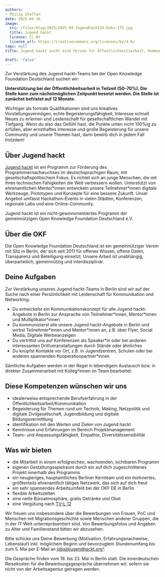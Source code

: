 ```yaml
---
authors:
- Philip Steffan
date: 2025-04-16
image:
  src: /files/blog/2025/2025-04-Jugendhackt24-Doku-175.jpg
  title: Jugend hackt
  license: CC-BY
  license_url: https://creativecommons.org/licenses/by/4.0/
tags: null
title: Jugend hackt sucht eine Person für Öffentlichkeitsarbeit, Kommunikation und Networking (50-70%)

draft: 'false'
---
```


Zur Verstärkung des Jugend hackt-Teams bei der Open Knowledge Foundation Deutschland suchen wir:

**Unterstützung bei der Öffentlichkeitsarbeit in Teilzeit (50–70%). Die Stelle kann zum nächstmöglichen Zeitpunkt besetzt werden. Die Stelle ist zunächst befristet auf 12 Monate.**

Wichtiger als formale Qualifikationen sind uns kreatives Vorstellungsvermögen, echte Begeisterungsfähigkeit, Interesse schnell Neues zu erlernen und Leidenschaft für gesellschaftlichen Wandel mit Tiefgang. Wenn du also das Gefühl hast, die Punkte unten nicht 100%ig zu erfüllen, aber ernsthaftes Interesse und große Begeisterung für unsere Community und unsere Themen hast, dann bewirb dich in jedem Fall trotzdem!

## Über Jugend hackt

[Jugend hackt](https://jugendhackt.org/) ist ein Programm zur Förderung des Programmiernachwuchses im deutschsprachigen Raum, mit gesellschaftspolitischem Fokus. Es richtet sich an junge Menschen, die mit ihren technischen Fähigkeiten die Welt verbessern wollen. Unterstützt von ehrenamtlichen Mentor\*innen entwickeln unsere Teilnehmer\*innen digitale Werkzeuge, Prototypen und Konzepte für eine bessere Zukunft. Unser Angebot umfasst Hackathon-Events in vielen Städten, Konferenzen, regionale Labs und eine Online-Community.

Jugend hackt ist ein nicht-gewinnorientiertes Programm der gemeinnützigen Open Knowledge Foundation Deutschland e.V.

## Über die OKF

Die Open Knowledge Foundation Deutschland ist ein gemeinnütziger Verein mit Sitz in Berlin, der sich seit 2011 für offenes Wissen, offene Daten, Transparenz und Beteiligung einsetzt. Unsere Arbeit ist unabhängig, überparteilich, gemeinnützig und interdisziplinär.

## Deine Aufgaben

Zur Verstärkung unseres Jugend hackt-Teams in Berlin sind wir auf der Suche nach einer Persönlichkeit mit Leidenschaft für Kommunikation und Networking.

* Du entwickelst ein Kommunikationskonzept für alle Jugend hackt-Angebote in Berlin zur Ansprache von Teilnehmer*innen, Mentor\*innen und Multiplikator\*innen
* Du kommunizierst alle unsere Jugend hackt-Angebote in Berlin und wirbst Teilnehmer\*innen und Mentor\*innen an, z.B. über Flyer, Social Media, Digitale Werbeanzeigen
* Du vertrittst uns auf Konferenzen als Speaker\*in oder bei anderen interessanten Drittveranstaltungen durch Stände oder ähnliches
* Du knüpfst Kontakte vor Ort, z.B. in Jugendzentren, Schulen oder bei anderen spannenden Kooperationpartner\*innen

Sämtliche Aufgaben werden in der Regel in lebendigem Austausch bzw. in direkter Zusammenarbeit mit Kolleg\*innen im Team bearbeitet.

## Diese Kompetenzen wünschen wir uns

* idealerweise entsprechende Berufserfahrung in der Öffentlichkeitsarbeit/Kommunikation
* Begeisterung für Themen rund um Technik, Making, Netzpolitik und digitale Zivilgesellschaft, Jugendbildung und digitale Bildungsvermittlung
* Identifikation mit den Werten und Zielen von Jugend hackt
* Kenntnisse und Erfahrungen im Bereich Projektmanagement
* Team- und Anpassungsfähigkeit, Empathie, Diversitätssensibilität

## Was wir bieten

* die Mitarbeit in einem erfolgreichen, wachsenden, sichtbaren Programm
* eigenen Gestaltungsspielraum durch ein auf dich zugeschnittenes Projekt innerhalb des Programms
* ein neugieriges, hauptamtliches Berliner Kernteam und ein motiviertes, größtenteils ehrenamtlich tätiges Netzwerk, das sich auf dich freut
* ein sehr spannendes Arbeitsumfeld bei der OKF DE in Berlin
* flexible Arbeitszeiten
* eine nette Büroatmosphäre, gratis Getränke und Obst
* eine Vergütung nach [TV-L 12](https://oeffentlicher-dienst.info/tv-l/allg/)


Wir freuen uns insbesondere über die Bewerbungen von Frauen, PoC und Menschen mit Migrationsgeschichte sowie Menschen anderer Gruppen, die in der IT-Welt unterrepräsentiert sind. Von Bewerbungsfotos und Angaben zu Alter und Familienstand bitten wir abzusehen.

Bitte schicke uns Deine Bewerbung (Motivation, Erfahrungsnachweise, Lebenslauf) inkl. möglichem Beginn und bevorzugtem Stundenumfang bis zum 5. Mai per E-Mail an [jobs@jugendhackt.org^](mailto:jobs@jugendhackt.org).

Die Gespräche finden vom 19. bis 23. Mai in Berlin statt. Die innerdeutschen Reisekosten für die Bewerbungsgespräche übernehmen wir, sofern sie nicht von der Arbeitsagentur getragen werden.
